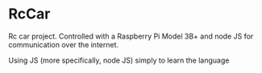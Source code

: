 # RcCar
Rc car project. Controlled with a Raspberry Pi Model 3B+ and node JS for communication over the internet. 


Using JS (more specifically, node JS) simply to learn the language

